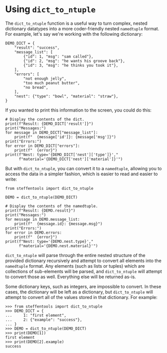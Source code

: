 Using `dict_to_ntuple`
======================
The `dict_to_ntuple` function is a useful way to turn complex, nested dictionary datatypes into a more coder-friendly nested `namedtuple` format. For example, let's say we're working with the following dictionary:

```
DEMO_DICT = {
    "result": "success",
    "message_list": [
        {"id": 1, "msg": "sam called"},
        {"id": 2, "msg": "he wants his groove back"},
        {"id": 3, "msg": "he thinks you took it"},
    ],
    "errors": [
        "not enough jelly",
        "too much peanut butter",
        "no bread",
    ],
    "nest": {"type": "bowl", "material": "straw"},
}
```

If you wanted to print this information to the screen, you could do this:

```
# Display the contents of the dict.
print(f"Result: {DEMO_DICT['result']}")
print("Messages:")
for message in DEMO_DICT["message_list"]:
    print(f"  {message['id']}: {message['msg']}")
print("Errors:")
for error in DEMO_DICT["errors"]:
    print(f"  {error}")
print(f"Nest: type='{DEMO_DICT['nest']['type']}',"
      f"material='{DEMO_DICT['nest']['material']}'")
```

But with `dict_to_ntuple`, you can convert it to a `namedtuple`, allowing you to access the data in a simpler fashion, which is easier to read and easier to write:

```
from steffentools import dict_to_ntuple

DEMO = dict_to_ntuple(DEMO_DICT)

# Display the contents of the namedtuple.
print(f"Result: {DEMO.result}")
print("Messages:")
for message in DEMO.message_list:
    print(f"  {message.id}: {message.msg}")
print("Errors:")
for error in DEMO.errors:
    print(f"  {error}")
print(f"Nest: type='{DEMO.nest.type}',"
      f"material='{DEMO.nest.material}'")
```

`dict_to_ntuple` will parse through the entire nested structure of the provided dictionary recursively and attempt to convert all elements into the `namedtuple` format. Any elements (such as lists or tuples) which are collections of sub-elements will be parsed, and `dict_to_ntuple` will attempt to convert those as well. Everything else will be returned as-is.

Some dictionary keys, such as integers, are impossible to convert. In these cases, the dictionary will be left as a dictionary, but `dict_to_ntuple` will attempt to convert all of the values stored in that dictionary. For example:

```
>>> from steffentools import dict_to_ntuple
>>> DEMO_DICT = {
...     1: "first element",
...     2: {"example": "success"},
... }
>>> DEMO = dict_to_ntuple(DEMO_DICT)
>>> print(DEMO[1])
first element
>>> print(DEMO[2].example)
success
```

